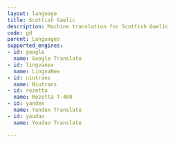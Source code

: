 ```yaml
---
layout: language
title: Scottish Gaelic
description: Machine translation for Scottish Gaelic
code: gd
parent: Languages
supported_engines:
- id: google
  name: Google Translate
- id: lingvanex
  name: LingvaNex
- id: niutrans
  name: Niutrans
- id: rozetta
  name: Rozetta T-400
- id: yandex
  name: Yandex Translate
- id: youdao
  name: Youdao Translate

---
```




